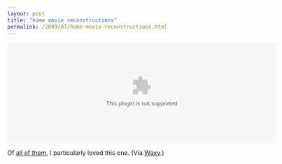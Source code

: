 ```yaml
---
layout: post
title: "home movie reconstructions"
permalink: /2009/07/home-movie-reconstructions.html
---
```


<p><embed src="http://www.dziga.com/family/reconstructions/player-licensed.swf" width="614" height="230" bgcolor="undefined" allowscriptaccess="always" allowfullscreen="true" flashvars="file= http://www.dziga.com/family/reconstructions/1-architecture.flv&amp;image=http://www.dziga.com/family/reconstructions/1-architecture.jpg&amp;frontcolor=ffffff&amp;lightcolor=cc9900&amp;skin=http://www.dziga.com/family/reconstructions/overlay.swf&amp;controlbar=over"></p>

<p>Of <a href="http://dziga.com/family/reconstructions/">all of them</a>, I particularly loved this one.  (Via <a href="http://waxy.org/links/">Waxy</a>.)</p>


